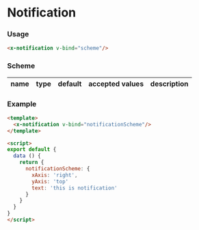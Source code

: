 # Notification



### Usage
```html
<x-notification v-bind="scheme"/>
```


### Scheme
| name | type   | default | accepted values | description |
| ---- | ------ | ------- | --------------- | ----------- |




### Example
```html
<template>
  <x-notification v-bind="notificationScheme"/>
</template>

<script>
export default {
  data () {
    return {
      notificationScheme: {
        xAxis: 'right',
        yAxis: 'top'
        text: 'this is notification'
      }
    }
  }
}
</script>
```